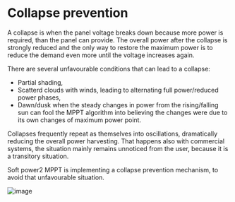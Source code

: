 # Collapse prevention

A collapse is when the panel voltage breaks down because more power is required, than the panel can provide.
The overall power after the collapse is strongly reduced and the only way to restore the maximum power is to reduce the demand even more until the voltage increases again.

There are several unfavourable conditions that can lead to a collapse:  
- Partial shading,
- Scatterd clouds with winds, leading to alternating full power/reduced power phases,
- Dawn/dusk when the steady changes in power from the rising/falling sun can fool the MPPT algorithm into believing the changes were due to its own changes of maximum power point.

Collapses frequently repeat as themselves into oscillations, dramatically reducing the overall power harvesting. 
That happens also with commercial systems, the situation mainly remains unnoticed from the user, because it is a transitory situation. 

Soft power2 MPPT is implementing a collapse prevention mechanism, to avoid that unfavourable situation.

![image](https://user-images.githubusercontent.com/14197155/123589381-6a8e6200-d7e9-11eb-97c1-d48f40c7f9e3.png)
